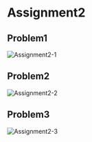 # Assignment2

## Problem1
![Assignment2-1](https://github.com/user-attachments/assets/a55b5b0a-3817-478f-ab17-32f1edccd8a3) <br/>

## Problem2
![Assignment2-2](https://github.com/user-attachments/assets/68ff4690-0766-4bc4-a8a9-700824b24696) <br/>

## Problem3
![Assignment2-3](https://github.com/user-attachments/assets/c6d8d0f2-f984-48dd-b420-0149403237c7) <br/>
